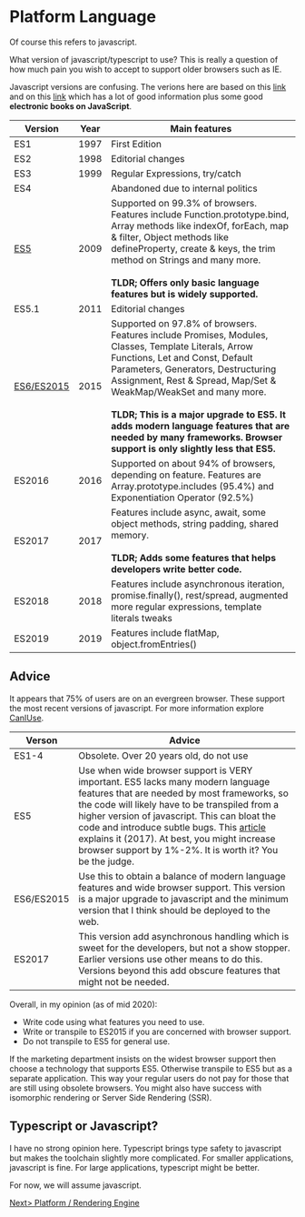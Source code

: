 # Platform Language
Of course this refers to javascript.

What version of javascript/typescript to use? This is really a question of how much pain you wish to accept to support older browsers such as IE.

Javascript versions are confusing. The verions here are based on this [link](https://codeburst.io/javascript-wtf-is-es6-es8-es-2017-ecmascript-dca859e4821c) and on this [link](http://2ality.com/2018/02/ecmascript-2019.html) which has a lot of good information plus some good **electronic books on JavaScript**.

| Version | Year | Main features |
| ------- | ---- | ------------- |
| ES1 | 1997 | First Edition |
| ES2 | 1998 | Editorial changes |
| ES3 | 1999 | Regular Expressions, try/catch | 
| ES4 |      | Abandoned due to internal politics |
| [ES5](https://caniuse.com/#feat=es5) | 2009 | Supported on 99.3% of browsers. Features include Function.prototype.bind, Array methods like indexOf, forEach, map & filter, Object methods like defineProperty, create & keys, the trim method on Strings and many more.<br><br>**TLDR; Offers only basic language features but is widely supported.** |
| ES5.1 | 2011 | Editorial changes |
| [ES6/ES2015](https://caniuse.com/#feat=es6) | 2015 | Supported on 97.8% of browsers. Features include Promises, Modules, Classes, Template Literals, Arrow Functions, Let and Const, Default Parameters, Generators, Destructuring Assignment, Rest & Spread, Map/Set & WeakMap/WeakSet and many more.<br><br>**TLDR; This is a major upgrade to ES5. It adds modern language features that are needed by many frameworks. Browser support is only slightly less that ES5.** |
| ES2016 | 2016 | Supported on about 94% of browsers, depending on feature. Features are Array.prototype.includes (95.4%) and Exponentiation Operator (92.5%) |
| ES2017 | 2017 | Features include async, await, some object methods, string padding, shared memory.<br><br>**TLDR; Adds some features that helps developers write better code.** |
| ES2018 | 2018 | Features include asynchronous iteration, promise.finally(), rest/spread, augmented more regular expressions, template literals tweaks |
| ES2019 | 2019 | Features include flatMap, object.fromEntries() |

## Advice
It appears that 75% of users are on an evergreen browser. These support the most recent versions of javascript. For more information explore [CanIUse](https://caniuse.com/#home).

| Verson | Advice |
| ---- | ------ |
| ES1-4 | Obsolete. Over 20 years old, do not use |
| ES5  | Use when wide browser support is VERY important. ES5 lacks many modern language features that are needed by most frameworks, so the code will likely have to be transpiled from a higher version of javascript. This can bloat the code and introduce subtle bugs. This [article](https://medium.freecodecamp.org/you-might-not-need-to-transpile-your-javascript-4d5e0a438ca) explains it (2017). At best, you might increase browser support by 1%-2%. It is worth it? You be the judge.  |
| ES6/ES2015 | Use this to obtain a balance of modern language features and wide browser support. This version is a major upgrade to javascript and the minimum version that I think should be deployed to the web. |
| ES2017 | This version add asynchronous handling which is sweet for the developers, but not a show stopper. Earlier versions use other means to do this. Versions beyond this add obscure features that might not be needed. |

Overall, in my opinion (as of mid 2020):
- Write code using what features you need to use.
- Write or transpile to ES2015 if you are concerned with browser support.
- Do not transpile to ES5 for general use.

If the marketing department insists on the widest browser support then choose a technology that supports ES5. Otherwise transpile to ES5 but as a separate application. This way your regular users do not pay for those that are still using obsolete browsers. You might also have success with isomorphic rendering or Server Side Rendering (SSR).

## Typescript or Javascript?
I have no strong opinion here. Typescript brings type safety to javascript but makes the toolchain slightly more complicated. For smaller applications, javascript is fine. For large applications, typescript might be better.

For now, we will assume javascript.

[Next> Platform / Rendering Engine](PlatformRendering.md)